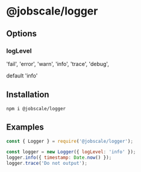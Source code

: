 # @jobscale/logger

## Options

### logLevel

  'fail',
  'error',
  'warn',
  'info',
  'trace',
  'debug',

default 'info'

## Installation

```
npm i @jobscale/logger
```

## Examples

```javascript
const { Logger } = require('@jobscale/logger');

const logger = new Logger({ logLevel: 'info' });
logger.info({ timestamp: Date.now() });
logger.trace('Do not output');
```
